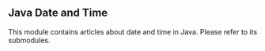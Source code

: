 ## Java Date and Time

This module contains articles about date and time in Java. Please refer to its submodules.
